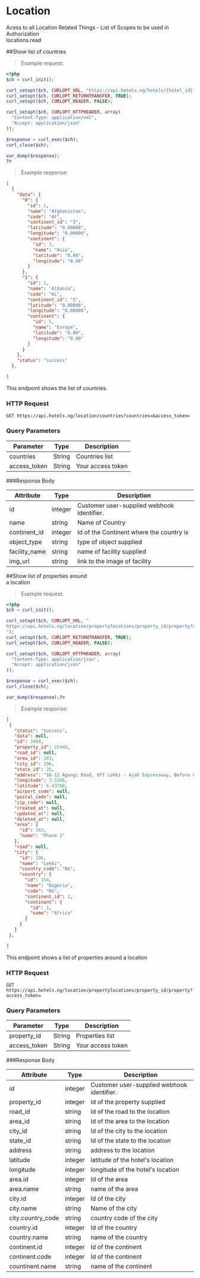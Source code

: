 # Location
Acess to all Location Related Things - List of Scopes to be used in Authorization <br>
locations.read

##Show list of countries

> Example request:

```php
<?php
$ch = curl_init();

curl_setopt($ch, CURLOPT_URL, "https://api.hotels.ng/hotels/{hotel_id}?access_token=");
curl_setopt($ch, CURLOPT_RETURNTRANSFER, TRUE);
curl_setopt($ch, CURLOPT_HEADER, FALSE);

curl_setopt($ch, CURLOPT_HTTPHEADER, array(
  "Content-Type: application/xml",
  "Accept: application/json"
));

$response = curl_exec($ch);
curl_close($ch);

var_dump($response);
?>
```

 > Example response:

```json
[
  {
    "data": {
      "0": {
        "id": 1,
        "name": "Afghanistan",
        "code": "AF",
        "continent_id": "3",
        "latitude": "0.00000",
        "longitude": "0.00000",
        "continent": {
          "id": 3,
          "name": "Asia",
          "latitude": "0.00",
          "longitude": "0.00"
        }
      },
      "1": {
        "id": 2,
        "name": "Albania",
        "code": "AL",
        "continent_id": "5",
        "latitude": "0.00000",
        "longitude": "0.00000",
        "continent": {
          "id": 5,
          "name": "Europe",
          "latitude": "0.00",
          "longitude": "0.00"
        }
      }
    },
    "status": "success"
  },

]
```
This endpoint shows the list of countries.

### HTTP Request

  `GET https://api.hotels.ng/location/countries?countries=&access_token=`

### Query Parameters

Parameter | Type | Description
--------- | ------- | -----------
countries| String | Countries list
access_token | String | Your access token

###Response Body

Attribute | Type | Description
--------- | ------- | -----------
        id| integer | Customer user-supplied webhook identifier.
name | string | Name of Country
continent_id| integer| Id of the Continent where the country is
  object_type| string |type of object supplied
 facility_name| string | name of facility supplied
img_url | string | link to the image of facility



##Show list of properties around <br>a location

> Example request:

```php
<?php
$ch = curl_init();

curl_setopt($ch, CURLOPT_URL, "
https://api.hotels.ng/location/propertylocations/property_id/property?access_token=
");
curl_setopt($ch, CURLOPT_RETURNTRANSFER, TRUE);
curl_setopt($ch, CURLOPT_HEADER, FALSE);

curl_setopt($ch, CURLOPT_HTTPHEADER, array(
  "Content-Type: application/json",
  "Accept: application/json"
));

$response = curl_exec($ch);
curl_close($ch);

var_dump($response);?>
```


 > Example response:

 ```json
 [
  {
    "status": "success",
    "data": null,
    "id": 3499,
    "property_id": 25449,
    "road_id": null,
    "area_id": 163,
    "city_id": 196,
    "state_id": 25,
    "address": "10-12 Agungi Road, Off Lekki - Ajah Expressway, Before Chevron Roundabout",
    "longitude": 3.5166,
    "latitude": 6.43788,
    "airport_code": null,
    "postal_code": null,
    "zip_code": null,
    "created_at": null,
    "updated_at": null,
    "deleted_at": null,
    "area": {
      "id": 163,
      "name": "Phase 1"
    },
    "road": null,
    "city": {
      "id": 196,
      "name": "Lekki",
      "country_code": "NG",
      "country": {
        "id": 154,
        "name": "Nigeria",
        "code": "NG",
        "continent_id": 1,
        "continent": {
          "id": 1,
          "name": "Africa"
        }
      }
    }
  },

]
```
This endpoint shows a list of properties around a location

### HTTP Request

`GET https://api.hotels.ng/location/propertylocations/property_id/property?access_token=`

### Query Parameters

Parameter | Type | Description
--------- | ------- | -----------
property_id| String | Properties list
access_token | String | Your access token

###Response Body

Attribute | Type | Description
--------- | ------- | -----------
        id| integer | Customer user-supplied webhook identifier.
property_id | integer | Id of the property supplied
road_id| string| Id of the road to the location
area_id| string | Id of the area to the location
 city_id| string | Id of the city to the location
 state_id| string | Id of the state to the location
 address| string | address to the location
 latitude|integer|latitude of the hotel's location
 longitude|integer|longitude of the hotel's location
 area.id|integer|Id of the area
 area.name|string|name of the area
 city.id|integer|Id of the city
 city.name|string|Name of the city
 city.country_code|string|country code of the city
 country.id|integer|Id of the country
 country.name|string|name of the country
 continent.id|integer|Id of the continent
 continent.code|integer|Id of the continent
 countinent.name|string|name of the continent

